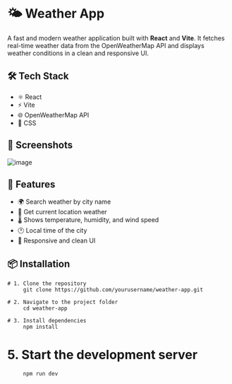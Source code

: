 # 🌤️ Weather App

A fast and modern weather application built with **React** and **Vite**. It fetches real-time weather data from the OpenWeatherMap API and displays weather conditions in a clean and responsive UI.

## 🛠️ Tech Stack

- ⚛️ React
- ⚡ Vite
- 🌐 OpenWeatherMap API
- 💅 CSS 

## 📸 Screenshots

   ![image](https://github.com/user-attachments/assets/e70466fd-b5b1-43a6-9b32-38e36bf93bad)


## 🔧 Features

- 🌍 Search weather by city name
- 📍 Get current location weather
- 🌡️ Shows temperature, humidity, and wind speed
- 🕐 Local time of the city
- 🎨 Responsive and clean UI

## 📦 Installation
    # 1. Clone the repository
         git clone https://github.com/yourusername/weather-app.git

    # 2. Navigate to the project folder
         cd weather-app

    # 3. Install dependencies
         npm install

# 5. Start the development server
         npm run dev



